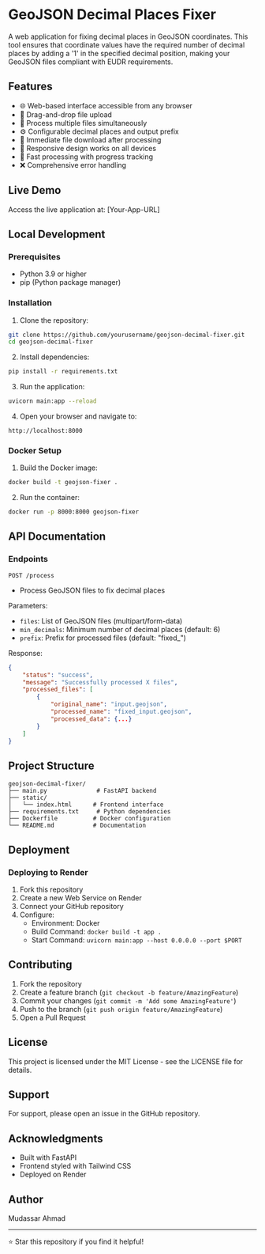 # GeoJSON Decimal Places Fixer

A web application for fixing decimal places in GeoJSON coordinates. This tool ensures that coordinate values have the required number of decimal places by adding a '1' in the specified decimal position, making your GeoJSON files compliant with EUDR requirements.

## Features

- 🌐 Web-based interface accessible from any browser
- 📁 Drag-and-drop file upload
- 📂 Process multiple files simultaneously
- ⚙️ Configurable decimal places and output prefix
- 💾 Immediate file download after processing
- 📱 Responsive design works on all devices
- 🚀 Fast processing with progress tracking
- ❌ Comprehensive error handling

## Live Demo

Access the live application at: [Your-App-URL]

## Local Development

### Prerequisites

- Python 3.9 or higher
- pip (Python package manager)

### Installation

1. Clone the repository:
```bash
git clone https://github.com/yourusername/geojson-decimal-fixer.git
cd geojson-decimal-fixer
```

2. Install dependencies:
```bash
pip install -r requirements.txt
```

3. Run the application:
```bash
uvicorn main:app --reload
```

4. Open your browser and navigate to:
```
http://localhost:8000
```

### Docker Setup

1. Build the Docker image:
```bash
docker build -t geojson-fixer .
```

2. Run the container:
```bash
docker run -p 8000:8000 geojson-fixer
```

## API Documentation

### Endpoints

`POST /process`
- Process GeoJSON files to fix decimal places

Parameters:
- `files`: List of GeoJSON files (multipart/form-data)
- `min_decimals`: Minimum number of decimal places (default: 6)
- `prefix`: Prefix for processed files (default: "fixed_")

Response:
```json
{
    "status": "success",
    "message": "Successfully processed X files",
    "processed_files": [
        {
            "original_name": "input.geojson",
            "processed_name": "fixed_input.geojson",
            "processed_data": {...}
        }
    ]
}
```

## Project Structure
```
geojson-decimal-fixer/
├── main.py              # FastAPI backend
├── static/
│   └── index.html      # Frontend interface
├── requirements.txt     # Python dependencies
├── Dockerfile          # Docker configuration
└── README.md           # Documentation
```

## Deployment

### Deploying to Render

1. Fork this repository
2. Create a new Web Service on Render
3. Connect your GitHub repository
4. Configure:
   - Environment: Docker
   - Build Command: `docker build -t app .`
   - Start Command: `uvicorn main:app --host 0.0.0.0 --port $PORT`

## Contributing

1. Fork the repository
2. Create a feature branch (`git checkout -b feature/AmazingFeature`)
3. Commit your changes (`git commit -m 'Add some AmazingFeature'`)
4. Push to the branch (`git push origin feature/AmazingFeature`)
5. Open a Pull Request

## License

This project is licensed under the MIT License - see the LICENSE file for details.

## Support

For support, please open an issue in the GitHub repository.

## Acknowledgments

- Built with FastAPI
- Frontend styled with Tailwind CSS
- Deployed on Render

## Author

Mudassar Ahmad

---

⭐ Star this repository if you find it helpful!